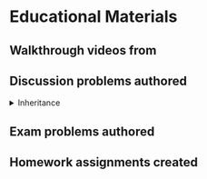 # Educational Materials

## Walkthrough videos from 

## Discussion problems authored


<details>
    <summary>Inheritance</summary>

{% include_relative educational_materials/inheritance_discussion.md %}

</details>

## Exam problems authored

## Homework assignments created